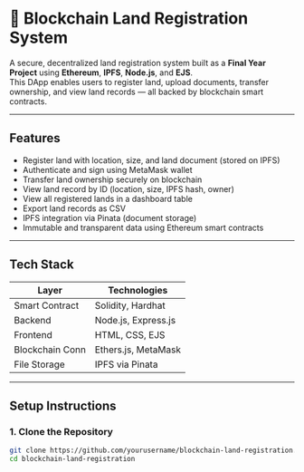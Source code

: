 # 🏡 Blockchain Land Registration System

A secure, decentralized land registration system built as a **Final Year Project** using **Ethereum**, **IPFS**, **Node.js**, and **EJS**.  
This DApp enables users to register land, upload documents, transfer ownership, and view land records — all backed by blockchain smart contracts.

---

## Features

- Register land with location, size, and land document (stored on IPFS)
- Authenticate and sign using MetaMask wallet
- Transfer land ownership securely on blockchain
- View land record by ID (location, size, IPFS hash, owner)
- View all registered lands in a dashboard table
- Export land records as CSV
- IPFS integration via Pinata (document storage)
- Immutable and transparent data using Ethereum smart contracts

---

## Tech Stack

| Layer           | Technologies             |
|-----------------|--------------------------|
| Smart Contract  | Solidity, Hardhat        |
| Backend         | Node.js, Express.js      |
| Frontend        | HTML, CSS, EJS           |
| Blockchain Conn | Ethers.js, MetaMask      |
| File Storage    | IPFS via Pinata          |

---

## Setup Instructions

### 1. Clone the Repository

```bash
git clone https://github.com/yourusername/blockchain-land-registration.git
cd blockchain-land-registration
